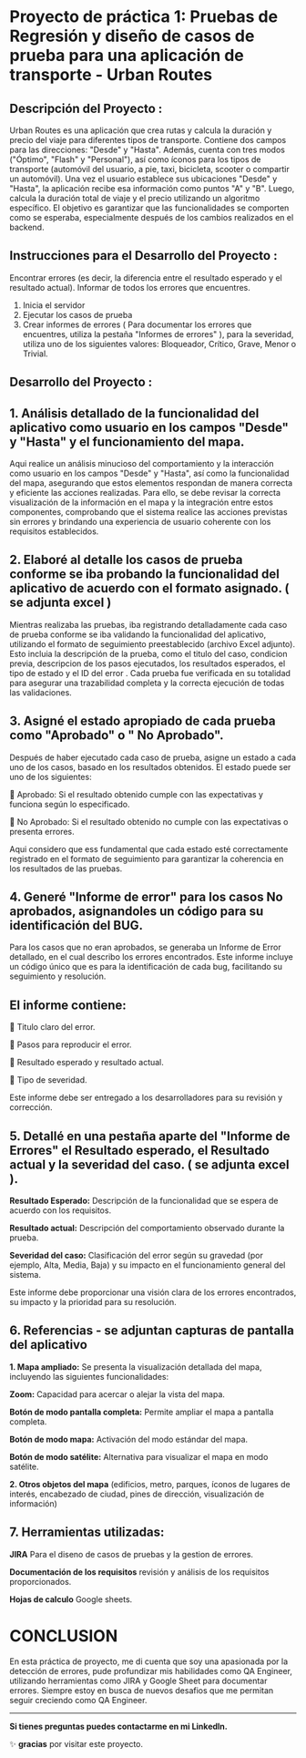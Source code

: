 # Proyecto de práctica 1: Pruebas de Regresión y diseño de casos de prueba para una aplicación de transporte - Urban Routes

## Descripción del Proyecto :

Urban Routes es una aplicación que crea rutas y calcula la duración y precio del viaje para diferentes tipos de transporte.
Contiene dos campos para las direcciones: "Desde" y "Hasta". Además, cuenta con tres modos ("Óptimo", "Flash" y "Personal"), así como íconos para los tipos de transporte (automóvil del usuario, a pie, taxi, bicicleta, scooter o compartir un automóvil).
Una vez el usuario establece sus ubicaciones "Desde" y "Hasta", la aplicación recibe esa información como puntos "A" y "B". Luego, calcula la duración total de viaje y el precio utilizando un algoritmo específico.
El objetivo es garantizar que las funcionalidades se comporten como se esperaba, especialmente después de los cambios realizados en el backend.

## Instrucciones para el Desarrollo del Proyecto :

Encontrar errores (es decir, la diferencia entre el resultado esperado y el resultado actual). Informar de todos los errores que encuentres.

1. Inicia el servidor
2. Ejecutar los casos de prueba
3. Crear informes de errores ( Para documentar los errores que encuentres, utiliza la pestaña "Informes de errores"  ), para la severidad, utiliza uno de los siguientes valores: Bloqueador, Crítico, Grave, Menor o Trivial.

## Desarrollo del Proyecto :

## 1. Análisis detallado de la funcionalidad del aplicativo como usuario en los campos "Desde" y "Hasta" y el funcionamiento del mapa.

Aqui realice un análisis minucioso del comportamiento y la interacción como usuario en los campos "Desde" y "Hasta", así como la funcionalidad del mapa, asegurando que estos elementos respondan de manera correcta y eficiente las acciones realizadas. Para ello, se debe revisar la correcta visualización de la información en el mapa y la integración entre estos componentes, comprobando que el sistema realice las acciones previstas sin errores y brindando una experiencia de usuario coherente con los requisitos establecidos.

## 2. Elaboré al detalle los casos de prueba conforme se iba probando la funcionalidad del aplicativo de acuerdo con el formato asignado. ( se adjunta excel )

Mientras realizaba las pruebas, iba registrando detalladamente cada caso de prueba conforme se iba validando la funcionalidad del aplicativo, utilizando el formato de seguimiento preestablecido (archivo Excel adjunto). Esto incluia la descripción de la prueba, como el titulo del caso, condicion previa, descripcion de los pasos ejecutados, los resultados esperados, el tipo de estado y el ID del error . Cada prueba fue verificada en su totalidad para asegurar una trazabilidad completa y la correcta ejecución de todas las validaciones.
   
## 3. Asigné el estado apropiado de cada prueba como "Aprobado" o " No Aprobado".

Después de haber ejecutado cada caso de prueba, asigne un estado a cada uno de los casos, basado en los resultados obtenidos. El estado puede ser uno de los siguientes:

  :key:   Aprobado:  Si el resultado obtenido cumple con las expectativas y funciona según lo especificado.
  
  :mega:  No Aprobado: Si el resultado obtenido no cumple con las expectativas o presenta errores.

Aqui considero que ess fundamental que cada estado esté correctamente registrado en el formato de seguimiento para garantizar la coherencia en los resultados de las pruebas.

## 4. Generé "Informe de error" para los casos No aprobados, asignandoles un código para su identificación del BUG.

Para los casos que no eran aprobados, se generaba un Informe de Error detallado, en el cual describo los errores encontrados. Este informe incluye un código único que es para la identificación de cada bug, facilitando su seguimiento y resolución. 

## El informe contiene:

:mag_right: Titulo claro del error.

:mag_right: Pasos para reproducir el error.

:mag_right: Resultado esperado y resultado actual.

:mag_right: Tipo de severidad.

Este informe debe ser entregado a los desarrolladores para su revisión y corrección.

## 5. Detallé en una pestaña aparte del "Informe de Errores" el Resultado esperado, el Resultado actual y la severidad del caso. ( se adjunta excel ).

**Resultado Esperado:** Descripción de la funcionalidad que se espera de acuerdo con los requisitos.

**Resultado actual:** Descripción del comportamiento observado durante la prueba.

**Severidad del caso:** Clasificación del error según su gravedad (por ejemplo, Alta, Media, Baja) y su impacto en el funcionamiento general del sistema.

Este informe debe proporcionar una visión clara de los errores encontrados, su impacto y la prioridad para su resolución.

## 6. Referencias - se adjuntan capturas de pantalla del aplicativo

**1. Mapa ampliado:** Se presenta la visualización detallada del mapa, incluyendo las siguientes funcionalidades:

**Zoom:** Capacidad para acercar o alejar la vista del mapa.

**Botón de modo pantalla completa:** Permite ampliar el mapa a pantalla completa.

**Botón de modo mapa:** Activación del modo estándar del mapa.

**Botón de modo satélite:** Alternativa para visualizar el mapa en modo satélite.

**2. Otros objetos del mapa** (edificios, metro, parques, íconos de lugares de interés, encabezado de ciudad, pines de dirección, visualización de información)

## 7. Herramientas utilizadas:

**JIRA** Para el diseno de casos de pruebas y la gestion de errores.

**Documentación de los requisitos** revisión y análisis de los requisitos proporcionados.

**Hojas de calculo** Google sheets.

# CONCLUSION

En esta práctica de proyecto, me di cuenta que soy una apasionada por la detección de errores, pude profundizar mis habilidades como QA Engineer, utilizando herramientas como JIRA y Google Sheet para documentar errores. Siempre estoy en busca de nuevos desafios que me permitan seguir creciendo como QA Engineer. 

************

**Si tienes preguntas puedes contactarme en mi Linkedln.**

:sparkles: **gracias** por visitar este proyecto.


